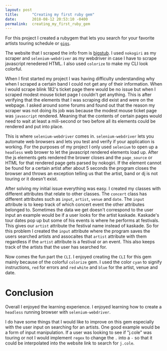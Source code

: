 ```yaml
---
layout: post
title:      "Creating my first ruby gem"
date:       2018-08-12 20:53:10 -0400
permalink:  creating_my_first_ruby_gem
---
```



For this project I created a rubygem that lets you search for your favorite artists touring schedule or [`gigs`](https://rubygems.org/gems/gigs). 

The website that I scraped the info from is [bigstub](http://bigstub.com). I used ```nokogiri``` as my scraper and ```selenium-webdriver``` as my webdriver in case I have to scrape javascript renedered HTML. I also used ```colorize``` to make my CLI look colorful. 

When I first started my project I was having difficulty understanding why when I scraped a certain band I could not get any of their information. When I would scrape blink 182's ticket page there would be no issue but when I scraped modest mouse ticket page I couldn't get anything. This is after verifying that the elements that I was scraping did exist and were on the webpage. I asked around some forums and found out that the reason my scraper was not doing its job was because the modest mouse ticket page was `javascript` rendered. Meaning that the contents of certain pages would need to wait at least a mili-second or two before all its elements could be rendered and put into place.

This is where ```selenium-webdriver``` comes in. ```selenium-webdriver``` lets you automate web browsers and lets you test and verify if your application is working. For the purposes of my project I only used ```selenium``` to open up a ```headless``` web brower to let the javascript rendered elements load up. After the js elements gets rendered the brower closes and the ```page_source``` or HTML for that rendered page gets  parsed by nokogiri. If the element cannot be found for a certain artist after about 5 seconds the program closes the browser and throws an exception telling us that the artist, band or dj is not touring or it doesn't exist.  

After solving my initial issue everything was easy. I created my classes with different attributes that relate to other classes. The ```concert``` class has different attributes such as `input`, `artist`, `venue` and `date`. The `input` attribute is to keep track of which concert event the other attributes belonged to. Sometimes the data we get doesn't correspond to the user input an example would be if a user looks for the artist kaskade. Kaskade's tour dates pop up but some of his events is where he performs at festivals. This gives our `artist` attribute the festival name instead of kaskade. So for this problem I created the `input` attribute where the program saves the users searched artists and assocaites that `artist` attribute with them regardless if the `artist` attribute is a festival or an event. This also keeps track of the artists that the user has searched for.

Now comes the fun part the `CLI`. I enjoyed creating the `CLI` for this gem mainly because of the colorful `colorize` gem. I used the color `cyan` to signify instructions, `red` for errors and `red` `white` and `blue` for the artist, venue and date. 

# Conclusion
Overall I enjoyed the learning experience. I enjoyed learning how to create a `headless` running browser with `selenium-webdriver`.

I do have some things that I would like to improve on this gem especially with the user input on searching for an artists. One good example would be a form of input manipulation. If a user was looking to see if "j.cole" was touring or not I would implement `regex` to change the `.` into a `-` so that it could be interpolated into the website link to search for `j.cole`. 

